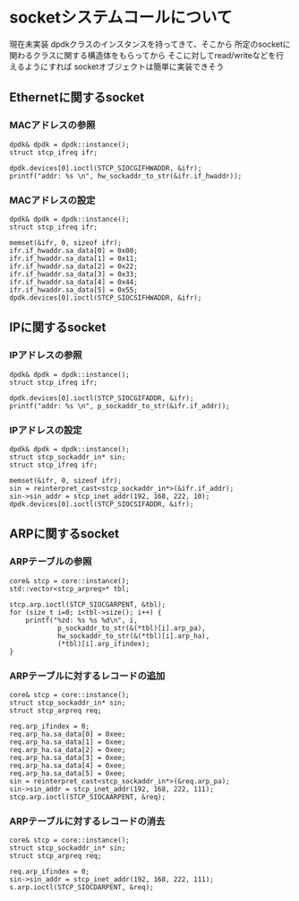 
# socketシステムコールについて

現在未実装
dpdkクラスのインスタンスを持ってきて、そこから
所定のsocketに関わるクラスに関する構造体をもらってから
そこに対してread/writeなどを行えるようにすれば
socketオブジェクトは簡単に実装できそう



## Ethernetに関するsocket

### MACアドレスの参照

```
dpdk& dpdk = dpdk::instance();
struct stcp_ifreq ifr;

dpdk.devices[0].ioctl(STCP_SIOCGIFHWADDR, &ifr);
printf("addr: %s \n", hw_sockaddr_to_str(&ifr.if_hwaddr));
```


### MACアドレスの設定

```
dpdk& dpdk = dpdk::instance();
struct stcp_ifreq ifr;

memset(&ifr, 0, sizeof ifr);
ifr.if_hwaddr.sa_data[0] = 0x00;
ifr.if_hwaddr.sa_data[1] = 0x11;
ifr.if_hwaddr.sa_data[2] = 0x22;
ifr.if_hwaddr.sa_data[3] = 0x33;
ifr.if_hwaddr.sa_data[4] = 0x44;
ifr.if_hwaddr.sa_data[5] = 0x55;
dpdk.devices[0].ioctl(STCP_SIOCSIFHWADDR, &ifr);
```


## IPに関するsocket

### IPアドレスの参照

```
dpdk& dpdk = dpdk::instance();
struct stcp_ifreq ifr;

dpdk.devices[0].ioctl(STCP_SIOCGIFADDR, &ifr);
printf("addr: %s \n", p_sockaddr_to_str(&ifr.if_addr));
```

### IPアドレスの設定

```
dpdk& dpdk = dpdk::instance();
struct stcp_sockaddr_in* sin;
struct stcp_ifreq ifr;

memset(&ifr, 0, sizeof ifr);
sin = reinterpret_cast<stcp_sockaddr_in*>(&ifr.if_addr);
sin->sin_addr = stcp_inet_addr(192, 168, 222, 10);
dpdk.devices[0].ioctl(STCP_SIOCSIFADDR, &ifr);
```

## ARPに関するsocket

### ARPテーブルの参照

```
core& stcp = core::instance();
std::vector<stcp_arpreq>* tbl;

stcp.arp.ioctl(STCP_SIOCGARPENT, &tbl);
for (size_t i=0; i<tbl->size(); i++) {
	printf("%zd: %s %s %d\n", i, 
			p_sockaddr_to_str(&(*tbl)[i].arp_pa), 
			hw_sockaddr_to_str(&(*tbl)[i].arp_ha), 
			(*tbl)[i].arp_ifindex);
}
```

### ARPテーブルに対するレコードの追加

```
core& stcp = core::instance();
struct stcp_sockaddr_in* sin;
struct stcp_arpreq req;

req.arp_ifindex = 0;
req.arp_ha.sa_data[0] = 0xee;
req.arp_ha.sa_data[1] = 0xee;
req.arp_ha.sa_data[2] = 0xee;
req.arp_ha.sa_data[3] = 0xee;
req.arp_ha.sa_data[4] = 0xee;
req.arp_ha.sa_data[5] = 0xee;
sin = reinterpret_cast<stcp_sockaddr_in*>(&req.arp_pa);
sin->sin_addr = stcp_inet_addr(192, 168, 222, 111);
stcp.arp.ioctl(STCP_SIOCAARPENT, &req);
```

### ARPテーブルに対するレコードの消去

```
core& stcp = core::instance();
struct stcp_sockaddr_in* sin;
struct stcp_arpreq req;

req.arp_ifindex = 0;
sin->sin_addr = stcp_inet_addr(192, 168, 222, 111);
s.arp.ioctl(STCP_SIOCDARPENT, &req);
```
